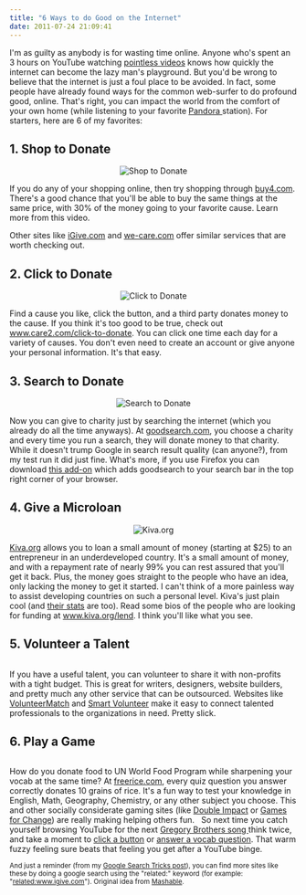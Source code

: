 ```yaml
---
title: "6 Ways to do Good on the Internet"
date: 2011-07-24 21:09:41
---
```


I'm as guilty as anybody is for wasting time online. Anyone who's spent an 3 hours on YouTube watching <a href="http://www.youtube.com/user/realannoyingorange" target="_blank" rel="noopener noreferrer" title="Real Annoying Orange">pointless videos</a> knows how quickly the internet can become the lazy man's playground. But you'd be wrong to believe that the internet is just a foul place to be avoided. In fact, some people have already found ways for the common web-surfer to do profound good, online. That's right, you can impact the world from the comfort of your own home (while listening to your favorite <a href="http://www.pandora.com/" target="_blank" rel="noopener noreferrer" title="Pandora">Pandora </a>station). For starters, here are 6 of my favorites:

## 1. Shop to Donate

<p style="text-align: center;">
  <img alt="Shop to Donate" src="/assets/images/Shop-to-donate.jpg" title="Shop-to-donate" />
</p>

If you do any of your shopping online, then try shopping through <a href="http://www.buy4.com" target="_blank" rel="noopener noreferrer" title="buy4.com">buy4.com</a>. There's a good chance that you'll be able to buy the same things at the same price, with 30% of the money going to your favorite cause. Learn more from this video.

Other sites like <a href="http://www.igive.com" target="_blank" rel="noopener noreferrer" title="iGive">iGive.com</a> and <a href="http://www.we-care.com" target="_blank" rel="noopener noreferrer" title="We Care: Shop for Charity">we-care.com</a> offer similar services that are worth checking out.

## 2. Click to Donate

<p style="text-align: center;">
  <img alt="Click to Donate" src="/assets/images/Click-to-donate.jpg" title="Click-to-donate" />
</p>

Find a cause you like, click the button, and a third party donates money to the cause. If you think it's too good to be true, check out <a href="http://care2.com/click-to-donate" target="_blank" rel="noopener noreferrer" title="Click-to-donate">www.care2.com/click-to-donate</a>. You can click one time each day for a variety of causes. You don't even need to create an account or give anyone your personal information. It's that easy.

## 3. Search to Donate

<p style="text-align: center;">
  <img alt="Search to Donate" src="/assets/images/Search-to-donate.jpg" title="Search-to-donate" />
</p>

Now you can give to charity just by searching the internet (which you already do all the time anyways). At <a href="http://www.goodsearch.com" target="_blank" rel="noopener noreferrer" title="goodsearch.com">goodsearch.com</a>, you choose a charity and every time you run a search, they will donate money to that charity. While it doesn't trump Google in search result quality (can anyone?), from my test run it did just fine. What's more, if you use Firefox you can download <a href="https://addons.mozilla.org/en-US/firefox/addon/goodsearch-9674/" target="_blank" rel="noopener noreferrer" title="Goodsearch Firefox Add-on">this add-on</a> which adds goodsearch to your search bar in the top right corner of your browser.

## 4. Give a Microloan

<p style="text-align: center;">
  <img alt="Kiva.org" src="/assets/images/logo_kiva.png" />
</p>

<a href="http://www.kiva.org" target="_blank" rel="noopener noreferrer" title="Kiva">Kiva.org</a> allows you to loan a small amount of money (starting at $25) to an entrepreneur in an underdeveloped country. It's a small amount of money, and with a repayment rate of nearly 99% you can rest assured that you'll get it back. Plus, the money goes straight to the people who have an idea, only lacking the money to get it started. I can't think of a more painless way to assist developing countries on such a personal level. Kiva's just plain cool (and <a href="http://www.kiva.org/about/stats" target="_blank" rel="noopener noreferrer" title="kiva.org Statistics">their stats</a> are too). Read some bios of the people who are looking for funding at <a href="http://www.kiva.org/lend" target="_blank" rel="noopener noreferrer" title="Kiva Entrepreneurs">www.kiva.org/lend</a>. I think you'll like what you see.

## 5. Volunteer a Talent

<p style="text-align: center;">
  <img alt="" src="/assets/images/VolunteerMatch.jpg" title="VolunteerMatch" />
</p>

If you have a useful talent, you can volunteer to share it with non-profits with a tight budget. This is great for writers, designers, website builders, and pretty much any other service that can be outsourced. Websites like <a href="http://www.volunteermatch.org/" target="_blank" rel="noopener noreferrer" title="VolunteerMatch">VolunteerMatch</a> and <a href="http://www.smartvolunteer.org/" target="_blank" rel="noopener noreferrer" title="Smart Volunteer">Smart Volunteer</a> make it easy to connect talented professionals to the organizations in need. Pretty slick.

## 6. Play a Game

<p style="text-align: center;">
  <img alt="" src="/assets/images/Free-Rice1.jpg" title="Free Rice" />
</p>

How do you donate food to UN World Food Program while sharpening your vocab at the same time? At <a href="http://www.freerice.com/" target="_blank" rel="noopener noreferrer" title="Free Rice">freerice.com</a>, every quiz question you answer correctly donates 10 grains of rice. It's a fun way to test your knowledge in English, Math, Geography, Chemistry, or any other subject you choose. This and other socially considerate gaming sites (like <a href="http://doubleimpact.com/" target="_blank" rel="noopener noreferrer" title="Double Impact">Double Impact</a> or <a href="http://www.gamesforchange.org/" target="_blank" rel="noopener noreferrer" title="Games for Change">Games for Change</a>) are really making helping others fun. &nbsp; So next time you catch yourself browsing YouTube for the next <a href="http://www.youtube.com/show/songifythis" target="_blank" rel="noopener noreferrer" title="Songify This!">Gregory Brothers song </a>think twice, and take a moment to <a href="http://www.care2.com/click-to-donate/rainforest/" target="_blank" rel="noopener noreferrer" title="Save the Rainforest">click a button</a> or <a href="http://freerice.com/" target="_blank" rel="noopener noreferrer" title="Free Rice">answer a vocab question</a>. That warm fuzzy feeling sure beats that feeling you get after a YouTube binge.

<small>And just a reminder (from my <a href="http://bryanbraun.com/2011/07/10/the-10-best-google-search-tricks/" title="The 10 best Google search tricks">Google Search Tricks post</a>), you can find more sites like these by doing a google search using the "related:" keyword (for example: "<a href="http://www.google.com/search?q=related%3Awww.igive.com&ie=utf-8&oe=utf-8&aq=t&rls=org.mozilla:en-US:official&client=firefox-a" target="_blank" rel="noopener noreferrer" title="Related Search: iGive">related:www.igive.com</a>"). Original idea from <a href="http://mashable.com/2011/07/07/social-good-online/" target="_blank" rel="noopener noreferrer" title="Mashable: Social Good Online">Mashable</a>. </small>
